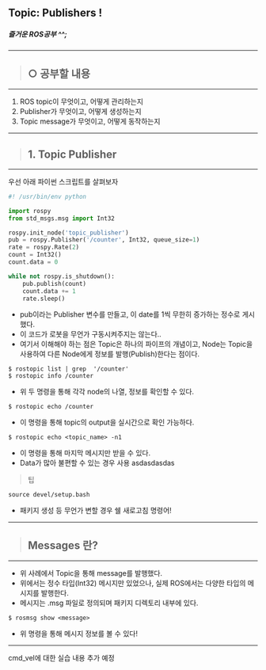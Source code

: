  ## Topic: Publishers !
##### 즐거운 ROS공부 ^^;
---
> ## ○ 공부할 내용
---
1. ROS topic이 무엇이고, 어떻게 관리하는지
2. Publisher가 무엇이고, 어떻게 생성하는지
3. Topic message가 무엇이고, 어떻게 동작하는지
---
> ## 1. Topic Publisher
---
우선 아래 파이썬 스크립트를 살펴보자
``` py
#! /usr/bin/env python

import rospy
from std_msgs.msg import Int32

rospy.init_node('topic_publisher')
pub = rospy.Publisher('/counter', Int32, queue_size=1)
rate = rospy.Rate(2)
count = Int32()
count.data = 0

while not rospy.is_shutdown():
    pub.publish(count)
    count.data += 1
    rate.sleep()
```

- pub이라는 Publisher 변수를 만들고, 이 date를 1씩 무한히 증가하는 정수로 게시했다.
- 이 코드가 로봇을 무언가 구동시켜주지는 않는다..
- 여기서 이해해야 하는 점은 Topic은 하나의 파이프의 개념이고, Node는 Topic을 사용하여 다른 Node에게 정보를 발행(Publish)한다는 점이다.

```
$ rostopic list | grep  '/counter'
$ rostopic info /counter
```
- 위 두 명령을 통해 각각 node의 나열, 정보를 확인할 수 있다.
```
$ rostopic echo /counter
```
- 이 명령을 통해 topic의 output을 실시간으로 확인 가능하다.
```
$ rostopic echo <topic_name> -n1
```
- 이 명령을 통해 마지막 메시지만 받을 수 있다.
- Data가 많아 불편할 수 있는 경우 사용 asdasdasdas


> 팁

    source devel/setup.bash
- 패키지 생성 등 무언가 변할 경우 쉘 새로고침 명령어!
 

---
> ## Messages 란?
---
- 위 사례에서 Topic을 통해 message를 발행했다.
- 위에서는 정수 타입(Int32) 메시지만 있었으나, 실제 ROS에서는 다양한 타입의 메시지를 발행한다.
- 메시지는 .msg 파일로 정의되며 패키지 디렉토리 내부에 있다.

```
$ rosmsg show <message>
```
- 위 명령을 통해 메시지 정보를 볼 수 있다!

---
cmd_vel에 대한 실습 내용 추가 예정

